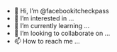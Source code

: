 - 👋 Hi, I’m @facebookitcheckpass
- 👀 I’m interested in ...
- 🌱 I’m currently learning ...
- 💞️ I’m looking to collaborate on ...
- 📫 How to reach me ...

<!---
facebookitcheckpass/facebookitcheckpass is a ✨ special ✨ repository because its `README.md` (this file) appears on your GitHub profile.
You can click the Preview link to take a look at your changes.
--->
